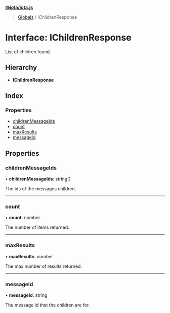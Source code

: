 **[@iota/iota.js](../README.md)**

> [Globals](../README.md) / IChildrenResponse

# Interface: IChildrenResponse

List of children found.

## Hierarchy

* **IChildrenResponse**

## Index

### Properties

* [childrenMessageIds](ichildrenresponse.md#childrenmessageids)
* [count](ichildrenresponse.md#count)
* [maxResults](ichildrenresponse.md#maxresults)
* [messageId](ichildrenresponse.md#messageid)

## Properties

### childrenMessageIds

•  **childrenMessageIds**: string[]

The ids of the messages children.

___

### count

•  **count**: number

The number of items returned.

___

### maxResults

•  **maxResults**: number

The max number of results returned.

___

### messageId

•  **messageId**: string

The message id that the children are for.
